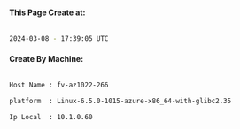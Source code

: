 
   
#### This Page Create at:

```bash

2024-03-08 - 17:39:05 UTC

```

#### Create By Machine:

```bash

Host Name : fv-az1022-266

platform  : Linux-6.5.0-1015-azure-x86_64-with-glibc2.35

Ip Local  : 10.1.0.60

```


